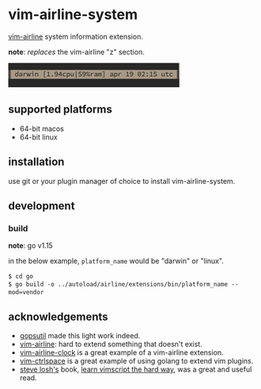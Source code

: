 vim-airline-system
==================

[vim-airline](https://github.com/vim-airline/vim-airline) system information extension.

**note**: _replaces_ the vim-airline "z" section.

![screenshot](https://github.com/ratmav/vim-airline-system/blob/master/screenshot.png?raw=true)

## supported platforms

* 64-bit macos
* 64-bit linux

## installation

use git or your plugin manager of choice to install vim-airline-system.

## development

### build

**note**: go v1.15

in the below example, `platform_name` would be "darwin" or "linux".

  ```shell
  $ cd go
  $ go build -o ../autoload/airline/extensions/bin/platform_name --mod=vendor
  ```

## acknowledgements

* [gopsutil](https://github.com/shirou/gopsutil/) made this light work indeed.
* [vim-airline](https://github.com/vim-airline/vim-airline): hard to extend something that doesn't exist.
* [vim-airline-clock](https://github.com/enricobacis/vim-airline-clock) is a great example of a vim-airline extension.
* [vim-ctrlspace](https://github.com/vim-ctrlspace/vim-ctrlspace) is a great example of using golang to extend vim plugins.
* [steve losh's](https://stevelosh.com/) book, [learn vimscript the hard way](https://learnvimscriptthehardway.stevelosh.com/), was a great and useful read.
